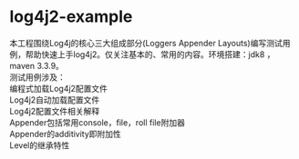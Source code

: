 # log4j2-example
本工程围绕Log4j的核心三大组成部分(Loggers Appender Layouts)编写测试用例，帮助快速上手log4j2。仅关注基本的、常用的内容。环境搭建：jdk8 ，maven 3.3.9。<br>
测试用例涉及：<br>
编程式加载Log4j2配置文件<br>
Log4j2自动加载配置文件<br>
Log4j2配置文件相关解释<br>
Appender包括常用console，file，roll file附加器<br>
Appender的additivity即附加性<br>
Level的继承特性
